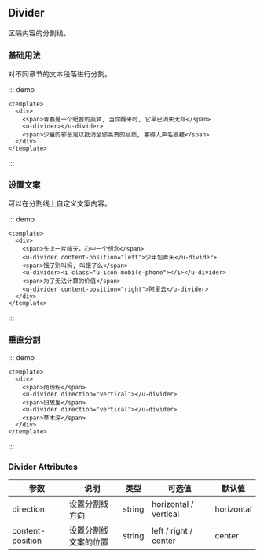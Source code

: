 ## Divider

区隔内容的分割线。

### 基础用法

对不同章节的文本段落进行分割。

::: demo
```vue
<template>
  <div>
    <span>青春是一个短暂的美梦, 当你醒来时, 它早已消失无踪</span>
    <u-divider></u-divider>
    <span>少量的邪恶足以抵消全部高贵的品质, 害得人声名狼藉</span>
  </div>
</template>
```
:::

### 设置文案

可以在分割线上自定义文案内容。

::: demo
```vue
<template>
  <div>
    <span>头上一片晴天，心中一个想念</span>
    <u-divider content-position="left">少年包青天</u-divider>
    <span>饿了别叫妈, 叫饿了么</span>
    <u-divider><i class="u-icon-mobile-phone"></i></u-divider>
    <span>为了无法计算的价值</span>
    <u-divider content-position="right">阿里云</u-divider>
  </div>
</template>
```
:::

### 垂直分割

::: demo
```vue
<template>
  <div>
    <span>雨纷纷</span>
    <u-divider direction="vertical"></u-divider>
    <span>旧故里</span>
    <u-divider direction="vertical"></u-divider>
    <span>草木深</span>
  </div>
</template>
```
:::

### Divider Attributes
| 参数          | 说明            | 类型            | 可选值                 | 默认值   |
|-------------  |---------------- |---------------- |---------------------- |-------- |
| direction      | 设置分割线方向  | string  |            horizontal / vertical          |    horizontal     |
| content-position      | 设置分割线文案的位置 | string  |  left / right / center  |  center |